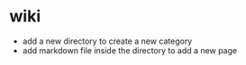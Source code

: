# wiki
- add a new directory to create a new category
- add markdown file inside the directory to add a new page

